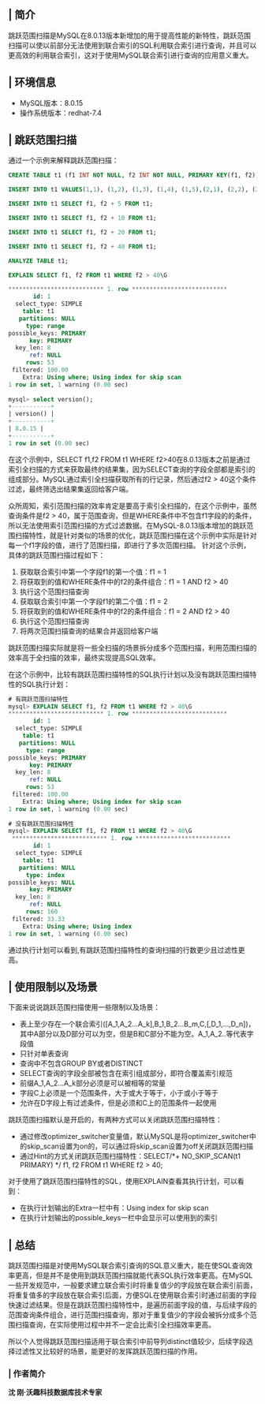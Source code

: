 ## **| 简介**

跳跃范围扫描是MySQL在8.0.13版本新增加的用于提高性能的新特性，跳跃范围扫描可以使以前部分无法使用到联合索引的SQL利用联合索引进行查询，并且可以更高效的利用联合索引，这对于使用MySQL联合索引进行查询的应用意义重大。

 

## **| 环境信息**

- MySQL版本：8.0.15
- 操作系统版本：redhat-7.4

 

## **| 跳跃范围扫描**

通过一个示例来解释跳跃范围扫描：

```sql
CREATE TABLE t1 (f1 INT NOT NULL, f2 INT NOT NULL, PRIMARY KEY(f1, f2));

INSERT INTO t1 VALUES(1,1), (1,2), (1,3), (1,4), (1,5),(2,1), (2,2), (2,3), (2,4), (2,5);

INSERT INTO t1 SELECT f1, f2 + 5 FROM t1;

INSERT INTO t1 SELECT f1, f2 + 10 FROM t1;

INSERT INTO t1 SELECT f1, f2 + 20 FROM t1;

INSERT INTO t1 SELECT f1, f2 + 40 FROM t1;

ANALYZE TABLE t1;

EXPLAIN SELECT f1, f2 FROM t1 WHERE f2 > 40\G

*************************** 1. row ***************************
       id: 1
  select_type: SIMPLE
    table: t1
   partitions: NULL
     type: range
possible_keys: PRIMARY
      key: PRIMARY
  key_len: 8
      ref: NULL
     rows: 53
 filtered: 100.00
    Extra: Using where; Using index for skip scan
1 row in set, 1 warning (0.00 sec)
 
mysql> select version();
+-----------+
| version() |
+-----------+
| 8.0.15 |
+-----------+
1 row in set (0.00 sec)
```

在这个示例中，SELECT f1,f2 FROM t1 WHERE f2>40在8.0.13版本之前是通过索引全扫描的方式来获取最终的结果集，因为SELECT查询的字段全部都是索引的组成部分。MySQL通过索引全扫描获取所有的行记录，然后通过f2 > 40这个条件过滤，最终筛选出结果集返回给客户端。 

众所周知，索引范围扫描的效率肯定是要高于索引全扫描的，在这个示例中，虽然查询条件是f2 > 40，属于范围查询，但是WHERE条件中不包含f1字段的的条件，所以无法使用索引范围扫描的方式过滤数据。在MySQL-8.0.13版本增加的跳跃范围扫描特性，就是针对类似的场景的优化，跳跃范围扫描在这个示例中实际是针对每一个f1字段的值，进行了范围扫描，即进行了多次范围扫描。 
 针对这个示例，具体的跳跃范围扫描过程如下：

1. 获取联合索引中第一个字段f1的第一个值：f1 = 1
2. 将获取到的值和WHERE条件中的f2的条件组合：f1 = 1 AND f2 > 40
3. 执行这个范围扫描查询
4. 获取联合索引中第一个字段f1的第二个值：f1 = 2
5. 将获取到的值和WHERE条件中的f2的条件组合：f1 = 2 AND f2 > 40
6. 执行这个范围扫描查询
7. 将两次范围扫描查询的结果合并返回给客户端

跳跃范围扫描实际就是将一些全扫描的场景拆分成多个范围扫描，利用范围扫描的效率高于全扫描的效率，最终实现提高SQL效率。 

在这个示例中，比较有跳跃范围扫描特性的SQL执行计划以及没有跳跃范围扫描特性的SQL执行计划：

```sql
# 有跳跃范围扫描特性
mysql> EXPLAIN SELECT f1, f2 FROM t1 WHERE f2 > 40\G
*************************** 1. row ***************************
       id: 1
  select_type: SIMPLE
    table: t1
   partitions: NULL
     type: range
possible_keys: PRIMARY
      key: PRIMARY
  key_len: 8
      ref: NULL
     rows: 53
 filtered: 100.00
    Extra: Using where; Using index for skip scan
1 row in set, 1 warning (0.00 sec)
 
# 没有跳跃范围扫描特性
mysql> EXPLAIN SELECT f1, f2 FROM t1 WHERE f2 > 40\G 
 *************************** 1. row ***************************
       id: 1
  select_type: SIMPLE
    table: t1
   partitions: NULL
     type: index
possible_keys: NULL
      key: PRIMARY
  key_len: 8
      ref: NULL
     rows: 160
 filtered: 33.33
    Extra: Using where; Using index
1 row in set, 1 warning (0.00 sec)
```

通过执行计划可以看到,有跳跃范围扫描特性的查询扫描的行数更少且过滤性更高。

 

## **| 使用限制以及场景**

下面来说说跳跃范围扫描使用一些限制以及场景：

- 表上至少存在一个联合索引([A_1,A_2...A_k],B_1,B_2...B_m,C,[,D_1,...,D_n])，其中A部分以及D部分可以为空，但是B和C部分不能为空。A_1,A_2..等代表字段值
- 只针对单表查询
- 查询中不包含GROUP BY或者DISTINCT
- SELECT查询的字段全部被包含在索引组成部分，即符合覆盖索引规范
- 前缀A_1,A_2...A_k部分必须是可以被相等的常量
- 字段C上必须是一个范围条件，大于或大于等于，小于或小于等于
- 允许在D字段上有过滤条件，但是必须和C上的范围条件一起使用

跳跃范围扫描默认是开启的，有两种方式可以关闭跳跃范围扫描特性：

- 通过修改optimizer_switcher变量值，默认MySQL是将optimizer_switcher中的skip_scan设置为on的，可以通过将skip_scan设置为off关闭跳跃范围扫描
- 通过Hint的方式关闭跳跃范围扫描特性：SELECT/*+ NO_SKIP_SCAN(t1 PRIMARY) */ f1, f2 FROM t1 WHERE f2 > 40;

对于使用了跳跃范围扫描特性的SQL，使用EXPLAIN查看其执行计划，可以看到：

- 在执行计划输出的Extra一栏中有：Using index for skip scan
- 在执行计划输出的possible_keys一栏中会显示可以使用到的索引

 

## **| 总结**

跳跃范围扫描是对使用MySQL联合索引查询的SQL意义重大，能在使SQL查询效率更高，但是并不是使用到跳跃范围扫描就能代表SQL执行效率更高。在MySQL一些开发规范中，一般要求建立联合索引时将重复值少的字段放在联合索引前面，将重复值多的字段放在联合索引后面，方便SQL在使用联合索引时通过前面的字段快速过滤结果。但是在跳跃范围扫描特性中，是遍历前面字段的值，与后续字段的范围查询条件组合，进行范围扫描查询，那对于重复值少的字段会被拆分成多个范围扫描查询，在实际使用过程中并不一定会比索引全扫描效率更高。

所以个人觉得跳跃范围扫描适用于联合索引中前导列distinct值较少，后续字段选择过滤性又比较好的场景，能更好的发挥跳跃范围扫描的作用。

 

### **| 作者简介**

**沈 刚·沃趣科技数据库技术专家**
